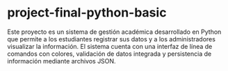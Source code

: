 # project-final-python-basic
Este proyecto es un sistema de gestión académica desarrollado en Python que permite a los estudiantes registrar sus datos y a los administradores visualizar la información. El sistema cuenta con una interfaz de línea de comandos con colores, validación de datos integrada y persistencia de información mediante archivos JSON.
